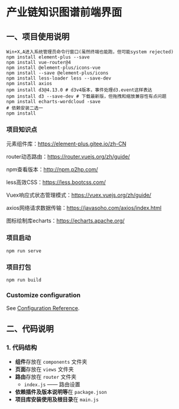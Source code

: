 # 产业链知识图谱前端界面

## 一、项目使用说明
```
Win+X,A进入系统管理员命令行窗口(虽然终端也能跑，但可能system rejected)
npm install element-plus --save
npm install vue-router@4
npm install @element-plus/icons-vue
npm install --save @element-plus/icons
npm install less-loader less --save-dev
npm install axios
npm install d3@4.13.0 # d3v4版本，事件处理d3.event这样表达
npm install d3 --save-dev # 下载最新版，但拖拽和缩放兼容性有点问题
npm install echarts-wordcloud -save
# 依赖安装二选一
npm install
```
### 项目知识点
元素组件库：https://element-plus.gitee.io/zh-CN

router动态路由：https://router.vuejs.org/zh/guide/

npm查看版本：http://npm.p2hp.com/

less高效CSS：https://less.bootcss.com/

Vuex响应式状态管理模式：https://vuex.vuejs.org/zh/guide/

axios网络请求数据传输：https://javasoho.com/axios/index.html

图标绘制库echarts：https://echarts.apache.org/
### 项目启动
```
npm run serve
```

### 项目打包
```
npm run build
```


### Customize configuration
See [Configuration Reference](https://cli.vuejs.org/config/).

## 二、代码说明
### 1. 代码结构
- **组件**存放在 `components` 文件夹
- **页面**存放在 `views` 文件夹
- **路由**存放在 `router` 文件夹
	- `index.js` —— 路由设置
- **依赖插件及版本说明等**在 `package.json` 
- **项目库安装使用及根目录**在 `main.js` 